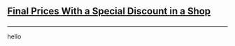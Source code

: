 <h2><a href="https://leetcode.com/problems/final-prices-with-a-special-discount-in-a-shop/submissions/922355046/">Final Prices With a Special Discount in a Shop</a></h2><h3></h3><hr>hello